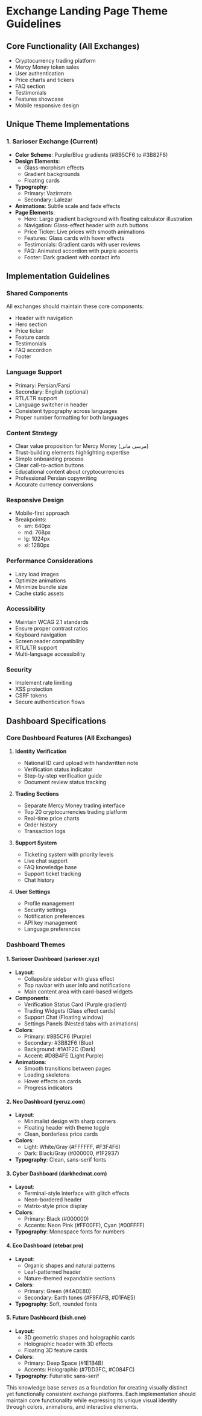# Exchange Landing Page Theme Guidelines

## Core Functionality (All Exchanges)
- Cryptocurrency trading platform
- Mercy Money token sales
- User authentication
- Price charts and tickers
- FAQ section
- Testimonials
- Features showcase
- Mobile responsive design

## Unique Theme Implementations

### 1. Sarioser Exchange (Current)
- **Color Scheme**: Purple/Blue gradients (#8B5CF6 to #3B82F6)
- **Design Elements**: 
  - Glass-morphism effects
  - Gradient backgrounds
  - Floating cards
- **Typography**: 
  - Primary: Vazirmatn
  - Secondary: Lalezar
- **Animations**: Subtle scale and fade effects
- **Page Elements**:
  - Hero: Large gradient background with floating calculator illustration
  - Navigation: Glass-effect header with auth buttons
  - Price Ticker: Live prices with smooth animations
  - Features: Glass cards with hover effects
  - Testimonials: Gradient cards with user reviews
  - FAQ: Animated accordion with purple accents
  - Footer: Dark gradient with contact info

## Implementation Guidelines

### Shared Components
All exchanges should maintain these core components:
- Header with navigation
- Hero section
- Price ticker
- Feature cards
- Testimonials
- FAQ accordion
- Footer

### Language Support
- Primary: Persian/Farsi
- Secondary: English (optional)
- RTL/LTR support
- Language switcher in header
- Consistent typography across languages
- Proper number formatting for both languages

### Content Strategy
- Clear value proposition for Mercy Money (مرسی مانی)
- Trust-building elements highlighting expertise
- Simple onboarding process
- Clear call-to-action buttons
- Educational content about cryptocurrencies
- Professional Persian copywriting
- Accurate currency conversions

### Responsive Design
- Mobile-first approach
- Breakpoints:
  - sm: 640px
  - md: 768px
  - lg: 1024px
  - xl: 1280px

### Performance Considerations
- Lazy load images
- Optimize animations
- Minimize bundle size
- Cache static assets

### Accessibility
- Maintain WCAG 2.1 standards
- Ensure proper contrast ratios
- Keyboard navigation
- Screen reader compatibility
- RTL/LTR support
- Multi-language accessibility

### Security
- Implement rate limiting
- XSS protection
- CSRF tokens
- Secure authentication flows

## Dashboard Specifications

### Core Dashboard Features (All Exchanges)
1. **Identity Verification**
   - National ID card upload with handwritten note
   - Verification status indicator
   - Step-by-step verification guide
   - Document review status tracking

2. **Trading Sections**
   - Separate Mercy Money trading interface
   - Top 20 cryptocurrencies trading platform
   - Real-time price charts
   - Order history
   - Transaction logs

3. **Support System**
   - Ticketing system with priority levels
   - Live chat support
   - FAQ knowledge base
   - Support ticket tracking
   - Chat history

4. **User Settings**
   - Profile management
   - Security settings
   - Notification preferences
   - API key management
   - Language preferences

### Dashboard Themes

#### 1. Sarioser Dashboard (sarioser.xyz)
- **Layout**: 
  - Collapsible sidebar with glass effect
  - Top navbar with user info and notifications
  - Main content area with card-based widgets
- **Components**:
  - Verification Status Card (Purple gradient)
  - Trading Widgets (Glass effect cards)
  - Support Chat (Floating window)
  - Settings Panels (Nested tabs with animations)
- **Colors**:
  - Primary: #8B5CF6 (Purple)
  - Secondary: #3B82F6 (Blue)
  - Background: #1A1F2C (Dark)
  - Accent: #D8B4FE (Light Purple)
- **Animations**:
  - Smooth transitions between pages
  - Loading skeletons
  - Hover effects on cards
  - Progress indicators

#### 2. Neo Dashboard (yeruz.com)
- **Layout**: 
  - Minimalist design with sharp corners
  - Floating header with theme toggle
  - Clean, borderless price cards
- **Colors**:
  - Light: White/Gray (#FFFFFF, #F3F4F6)
  - Dark: Black/Gray (#000000, #1F2937)
- **Typography**: Clean, sans-serif fonts

#### 3. Cyber Dashboard (darkhedmat.com)
- **Layout**: 
  - Terminal-style interface with glitch effects
  - Neon-bordered header
  - Matrix-style price display
- **Colors**:
  - Primary: Black (#000000)
  - Accents: Neon Pink (#FF00FF), Cyan (#00FFFF)
- **Typography**: Monospace fonts for numbers

#### 4. Eco Dashboard (etebar.pro)
- **Layout**: 
  - Organic shapes and natural patterns
  - Leaf-patterned header
  - Nature-themed expandable sections
- **Colors**:
  - Primary: Green (#4ADE80)
  - Secondary: Earth tones (#F9FAFB, #D1FAE5)
- **Typography**: Soft, rounded fonts

#### 5. Future Dashboard (bish.one)
- **Layout**: 
  - 3D geometric shapes and holographic cards
  - Holographic header with 3D effects
  - Floating 3D feature cards
- **Colors**:
  - Primary: Deep Space (#1E1B4B)
  - Accents: Holographic (#7DD3FC, #C084FC)
- **Typography**: Futuristic sans-serif

This knowledge base serves as a foundation for creating visually distinct yet functionally consistent exchange platforms. Each implementation should maintain core functionality while expressing its unique visual identity through colors, animations, and interactive elements.